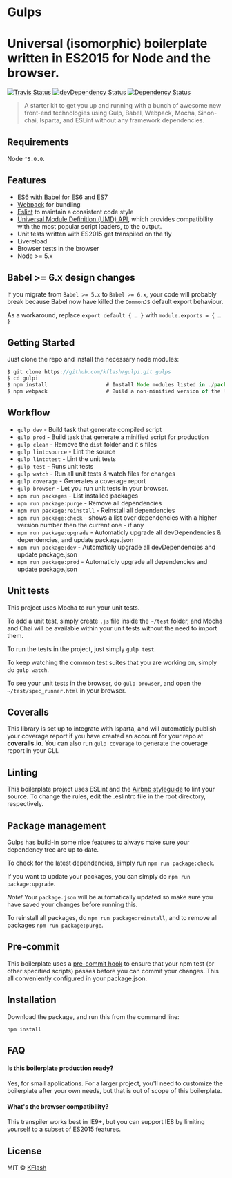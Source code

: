 # Gulps

# Universal (isomorphic) boilerplate written in ES2015 for Node and the browser.

[![Travis Status][trav_img]][trav_site]
[![devDependency Status](https://david-dm.org/kflash/gulps/dev-status.svg)](https://david-dm.org/kflash/gulpi#info=devDependencies)
[![Dependency Status](https://david-dm.org/kflash/gulps.svg)](https://david-dm.org/kflash/gulps)

> A starter kit to get you up and running with a bunch of awesome new front-end technologies using Gulp, Babel, Webpack, Mocha, Sinon-chai, Isparta, and ESLint without any framework dependencies.

## Requirements

Node `^5.0.0`.

## Features


* [ES6 with Babel](http://babeljs.io/) for ES6 and ES7
* [Webpack](https://webpack.github.io/) for bundling
* [Eslint](http://eslint.org/) to maintain a consistent code style
* [Universal Module Definition (UMD) API](https://github.com/umdjs/umd), which provides compatibility with the most popular script loaders, to the output.
* Unit tests written with ES2015 get transpiled on the fly
* Livereload
* Browser tests in the browser
* Node >= 5.x

## Babel >= 6.x design changes

If you migrate from `Babel >= 5.x` to `Babel >= 6.x`, your code will probably break because 
Babel now have killed the `CommonJS` default export behaviour. 

As a workaround, replace `export default { … }` with  `module.exports = { … }`

## Getting Started

Just clone the repo and install the necessary node modules:

```js
$ git clone https://github.com/kflash/gulpi.git gulps
$ cd gulpi
$ npm install                   # Install Node modules listed in ./package.json
$ npm webpack                   # Build a non-minified version of the library
```

## Workflow

* `gulp dev` - Build task that generate compiled script
* `gulp prod` - Build task that generate a minified script for production
* `gulp clean` - Remove the `dist` folder and it's files
* `gulp lint:source` - Lint the source
* `gulp lint:test` - Lint the unit tests
* `gulp test` - Runs unit tests
* `gulp watch` - Run all unit tests & watch files for changes
* `gulp coverage` - Generates a coverage report
* `gulp browser` - Let you run unit tests in your browser.
* `npm run packages` - List installed packages
* `npm run package:purge` - Remove all dependencies
* `npm run package:reinstall` - Reinstall all dependencies
* `npm run package:check` - shows a list over dependencies with a higher version number then the current one - if any 
* `npm run package:upgrade` - Automaticly upgrade all devDependencies & dependencies, and update package.json
* `npm run package:dev` - Automaticly upgrade all devDependencies and update package.json
* `npm run package:prod` - Automaticly upgrade all dependencies and update package.json

## Unit tests

This project uses Mocha to run your unit tests.

To add a unit test, simply create `.js` file inside the `~/test` folder, and Mocha and Chai will be available within your unit tests without the need to import them.

To run the tests in the project, just simply `gulp test`.

To keep watching the common test suites that you are working on, simply do `gulp watch`.

To see your unit tests in the browser, do `gulp browser`, and open the `~/test/spec_runner.html` in your browser.

## Coveralls

This library is set up to integrate with Isparta, and will automaticly publish your coverage report if you have created an account for your repo at **coveralls.io**. You can also run `gulp coverage` to generate the coverage report in your CLI.

## Linting

This boilerplate project uses ESLint and the [Airbnb styleguide](https://github.com/airbnb/javascript#ecmascript-6-styles) to lint your source. To change the rules, edit the .eslintrc file in the root directory, respectively.

## Package management

Gulps has build-in some nice features to always make sure your dependency tree are up to date. 

To check for the latest dependencies, simply run `npm run package:check`. 

If you want to update your packages, you can simply do `npm run package:upgrade`.

*Note!* Your `package.json` will be automatically updated so make sure you have saved your changes before running this.

To reinstall all packages, do `npm run package:reinstall`, and to remove all packages  `npm run package:purge`.

## Pre-commit

This boilerplate uses a [pre-commit hook](https://www.npmjs.com/package/pre-commit) to ensure that your npm test (or other specified scripts) passes before you can commit your changes. This all conveniently configured in your package.json.

## Installation

Download the package, and run this from the command line:

```
npm install 
```

## FAQ

#### Is this boilerplate production ready?
Yes, for small applications. For a larger project, you'll need to customize the boilerplate after your own needs, but that is out of scope of this boilerplate.

#### What's the browser compatibility?

This transpiler works best in IE9+, but you can support IE8 by limiting yourself to a subset of ES2015 features.

## License
MIT © [KFlash](https://github.com/kflash)

[trav_img]: https://api.travis-ci.org/Kflash/gulps.svg
[trav_site]: https://travis-ci.org/Kflash/gulps.svg?branch=master
